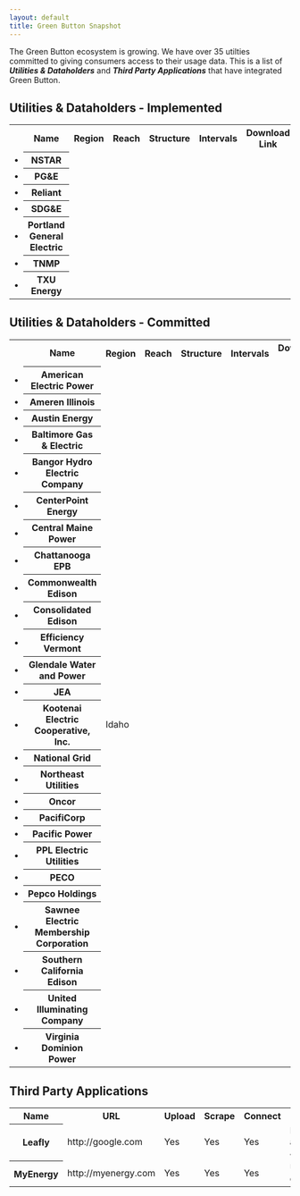 ```yaml
---
layout: default
title: Green Button Snapshot
---
```


The Green Button ecosystem is growing. We have over 35 utilties committed to giving consumers access to their usage data. This is a list of ***Utilities & Dataholders*** and ***Third Party Applications*** that have integrated Green Button.


## Utilities & Dataholders - Implemented

<table>
	<tr>
		<th class="table-column"></th>
		<th class="table-column">Name</th>
		<th class="table-column">Region</th>
		<th class="table-column">Reach</th>
		<th class="table-column">Structure</th>
		<th class="table-column">Intervals</th>
		<th class="table-column">Download Link</th>
		<th class="table-column">Certification</th>
		<th class="table-column">Connect</th>
		<th class="table-column">Notes</th>
	</tr>
	<tr>
		<td class="status-none">&bull;</td> <!-- Status -->
		<th>NSTAR</th> <!-- Name -->
		<td></td> <!-- Region -->
		<td></td> <!-- Reach -->
		<td></td> <!-- Structure -->
		<td></td> <!-- Intervals -->
		<td></td> <!-- Download Link -->
		<td></td> <!-- Certification -->
		<td></td> <!-- Connect -->
		<td></td> <!-- Notes -->
	</tr>
	<tr>
		<td class="status-none">&bull;</td> <!-- Status -->
		<th>PG&amp;E</th> <!-- Name -->
		<td></td> <!-- Region -->
		<td></td> <!-- Reach -->
		<td></td> <!-- Structure -->
		<td></td> <!-- Intervals -->
		<td></td> <!-- Download Link -->
		<td></td> <!-- Certification -->
		<td></td> <!-- Connect -->
		<td></td> <!-- Notes -->
	</tr>
	<tr>
		<td class="status-none">&bull;</td> <!-- Status -->
		<th>Reliant</th> <!-- Name -->
		<td></td> <!-- Region -->
		<td></td> <!-- Reach -->
		<td></td> <!-- Structure -->
		<td></td> <!-- Intervals -->
		<td></td> <!-- Download Link -->
		<td></td> <!-- Certification -->
		<td></td> <!-- Connect -->
		<td></td> <!-- Notes -->
	</tr>
	<tr>
		<td class="status-none">&bull;</td> <!-- Status -->
		<th>SDG&amp;E</th> <!-- Name -->
		<td></td> <!-- Region -->
		<td></td> <!-- Reach -->
		<td></td> <!-- Structure -->
		<td></td> <!-- Intervals -->
		<td></td> <!-- Download Link -->
		<td></td> <!-- Certification -->
		<td></td> <!-- Connect -->
		<td></td> <!-- Notes -->
	</tr>
	<tr>
		<td class="status-none">&bull;</td> <!-- Status -->
		<th>Portland General Electric</th> <!-- Name -->
		<td></td> <!-- Region -->
		<td></td> <!-- Reach -->
		<td></td> <!-- Structure -->
		<td></td> <!-- Intervals -->
		<td></td> <!-- Download Link -->
		<td></td> <!-- Certification -->
		<td></td> <!-- Connect -->
		<td></td> <!-- Notes -->
	</tr>
	<tr>
		<td class="status-none">&bull;</td> <!-- Status -->
		<th>TNMP</th> <!-- Name -->
		<td></td> <!-- Region -->
		<td></td> <!-- Reach -->
		<td></td> <!-- Structure -->
		<td></td> <!-- Intervals -->
		<td></td> <!-- Download Link -->
		<td></td> <!-- Certification -->
		<td></td> <!-- Connect -->
		<td></td> <!-- Notes -->
	</tr>
	<tr>
		<td class="status-none">&bull;</td> <!-- Status -->
		<th>TXU Energy</th> <!-- Name -->
		<td></td> <!-- Region -->
		<td></td> <!-- Reach -->
		<td></td> <!-- Structure -->
		<td></td> <!-- Intervals -->
		<td></td> <!-- Download Link -->
		<td></td> <!-- Certification -->
		<td></td> <!-- Connect -->
		<td></td> <!-- Notes -->
	</tr>
</table>

## Utilities & Dataholders - Committed

<table>
	<tr>
		<th class="table-column"></th>
		<th class="table-column">Name</th>
		<th class="table-column">Region</th>
		<th class="table-column">Reach</th>
		<th class="table-column">Structure</th>
		<th class="table-column">Intervals</th>
		<th class="table-column">Download Link</th>
		<th class="table-column">Certification</th>
		<th class="table-column">Connect</th>
		<th class="table-column">Notes</th>
	</tr>
	<tr>
		<td class="status-none">&bull;</td> <!-- Status -->
		<th>American Electric Power</th> <!-- Name -->
		<td></td> <!-- Region -->
		<td></td> <!-- Reach -->
		<td></td> <!-- Structure -->
		<td></td> <!-- Intervals -->
		<td></td> <!-- Download Link -->
		<td></td> <!-- Certification -->
		<td></td> <!-- Connect -->
		<td></td> <!-- Notes -->
	</tr>
	<tr>
		<td class="status-none">&bull;</td> <!-- Status -->
		<th>Ameren Illinois</th> <!-- Name -->
		<td></td> <!-- Region -->
		<td></td> <!-- Reach -->
		<td></td> <!-- Structure -->
		<td></td> <!-- Intervals -->
		<td></td> <!-- Download Link -->
		<td></td> <!-- Certification -->
		<td></td> <!-- Connect -->
		<td></td> <!-- Notes -->
	</tr>
	<tr>
		<td class="status-none">&bull;</td> <!-- Status -->
		<th>Austin Energy</th> <!-- Name -->
		<td></td> <!-- Region -->
		<td></td> <!-- Reach -->
		<td></td> <!-- Structure -->
		<td></td> <!-- Intervals -->
		<td></td> <!-- Download Link -->
		<td></td> <!-- Certification -->
		<td></td> <!-- Connect -->
		<td></td> <!-- Notes -->
	</tr>
	<tr>
		<td class="status-none">&bull;</td> <!-- Status -->
		<th>Baltimore Gas &amp; Electric</th> <!-- Name -->
		<td></td> <!-- Region -->
		<td></td> <!-- Reach -->
		<td></td> <!-- Structure -->
		<td></td> <!-- Intervals -->
		<td></td> <!-- Download Link -->
		<td></td> <!-- Certification -->
		<td></td> <!-- Connect -->
		<td></td> <!-- Notes -->
	</tr>
	<tr>
		<td class="status-none">&bull;</td> <!-- Status -->
		<th>Bangor Hydro Electric Company</th> <!-- Name -->
		<td></td> <!-- Region -->
		<td></td> <!-- Reach -->
		<td></td> <!-- Structure -->
		<td></td> <!-- Intervals -->
		<td></td> <!-- Download Link -->
		<td></td> <!-- Certification -->
		<td></td> <!-- Connect -->
		<td></td> <!-- Notes -->
	</tr>
	<tr>
		<td class="status-none">&bull;</td> <!-- Status -->
		<th>CenterPoint Energy</th> <!-- Name -->
		<td></td> <!-- Region -->
		<td></td> <!-- Reach -->
		<td></td> <!-- Structure -->
		<td></td> <!-- Intervals -->
		<td></td> <!-- Download Link -->
		<td></td> <!-- Certification -->
		<td></td> <!-- Connect -->
		<td></td> <!-- Notes -->
	</tr>
	<tr>
		<td class="status-none">&bull;</td> <!-- Status -->
		<th>Central Maine Power</th> <!-- Name -->
		<td></td> <!-- Region -->
		<td></td> <!-- Reach -->
		<td></td> <!-- Structure -->
		<td></td> <!-- Intervals -->
		<td></td> <!-- Download Link -->
		<td></td> <!-- Certification -->
		<td></td> <!-- Connect -->
		<td></td> <!-- Notes -->
	</tr>
	<tr>
		<td class="status-none">&bull;</td> <!-- Status -->
		<th>Chattanooga EPB</th> <!-- Name -->
		<td></td> <!-- Region -->
		<td></td> <!-- Reach -->
		<td></td> <!-- Structure -->
		<td></td> <!-- Intervals -->
		<td></td> <!-- Download Link -->
		<td></td> <!-- Certification -->
		<td></td> <!-- Connect -->
		<td></td> <!-- Notes -->
	</tr>
	<tr>
		<td class="status-none">&bull;</td> <!-- Status -->
		<th>Commonwealth Edison</th> <!-- Name -->
		<td></td> <!-- Region -->
		<td></td> <!-- Reach -->
		<td></td> <!-- Structure -->
		<td></td> <!-- Intervals -->
		<td></td> <!-- Download Link -->
		<td></td> <!-- Certification -->
		<td></td> <!-- Connect -->
		<td></td> <!-- Notes -->
	</tr>
	<tr>
		<td class="status-none">&bull;</td> <!-- Status -->
		<th>Consolidated Edison</th> <!-- Name -->
		<td></td> <!-- Region -->
		<td></td> <!-- Reach -->
		<td></td> <!-- Structure -->
		<td></td> <!-- Intervals -->
		<td></td> <!-- Download Link -->
		<td></td> <!-- Certification -->
		<td></td> <!-- Connect -->
		<td></td> <!-- Notes -->
	</tr>
	<tr>
		<td class="status-none">&bull;</td> <!-- Status -->
		<th>Efficiency Vermont</th> <!-- Name -->
		<td></td> <!-- Region -->
		<td></td> <!-- Reach -->
		<td></td> <!-- Structure -->
		<td></td> <!-- Intervals -->
		<td></td> <!-- Download Link -->
		<td></td> <!-- Certification -->
		<td></td> <!-- Connect -->
		<td></td> <!-- Notes -->
	</tr>
	<tr>
		<td class="status-none">&bull;</td> <!-- Status -->
		<th>Glendale Water and Power</th> <!-- Name -->
		<td></td> <!-- Region -->
		<td></td> <!-- Reach -->
		<td></td> <!-- Structure -->
		<td></td> <!-- Intervals -->
		<td></td> <!-- Download Link -->
		<td></td> <!-- Certification -->
		<td></td> <!-- Connect -->
		<td></td> <!-- Notes -->
	</tr>
	<tr>
		<td class="status-none">&bull;</td> <!-- Status -->
		<th>JEA</th> <!-- Name -->
		<td></td> <!-- Region -->
		<td></td> <!-- Reach -->
		<td></td> <!-- Structure -->
		<td></td> <!-- Intervals -->
		<td></td> <!-- Download Link -->
		<td></td> <!-- Certification -->
		<td></td> <!-- Connect -->
		<td></td> <!-- Notes -->
	</tr>
	<tr>
		<td class="status-none">&bull;</td> <!-- Status -->
		<th>Kootenai Electric Cooperative, Inc.</th> <!-- Name -->
		<td>Idaho</td> <!-- Region -->
		<td></td> <!-- Reach -->
		<td></td> <!-- Structure -->
		<td></td> <!-- Intervals -->
		<td></td> <!-- Download Link -->
		<td></td> <!-- Certification -->
		<td></td> <!-- Connect -->
		<td></td> <!-- Notes -->
	</tr>
	<tr>
		<td class="status-none">&bull;</td> <!-- Status -->
		<th>National Grid</th> <!-- Name -->
		<td></td> <!-- Region -->
		<td></td> <!-- Reach -->
		<td></td> <!-- Structure -->
		<td></td> <!-- Intervals -->
		<td></td> <!-- Download Link -->
		<td></td> <!-- Certification -->
		<td></td> <!-- Connect -->
		<td></td> <!-- Notes -->
	</tr>
	<tr>
		<td class="status-none">&bull;</td> <!-- Status -->
		<th>Northeast Utilities</th> <!-- Name -->
		<td></td> <!-- Region -->
		<td></td> <!-- Reach -->
		<td></td> <!-- Structure -->
		<td></td> <!-- Intervals -->
		<td></td> <!-- Download Link -->
		<td></td> <!-- Certification -->
		<td></td> <!-- Connect -->
		<td></td> <!-- Notes -->
	</tr>
	<tr>
		<td class="status-none">&bull;</td> <!-- Status -->
		<th>Oncor</th> <!-- Name -->
		<td></td> <!-- Region -->
		<td></td> <!-- Reach -->
		<td></td> <!-- Structure -->
		<td></td> <!-- Intervals -->
		<td></td> <!-- Download Link -->
		<td></td> <!-- Certification -->
		<td></td> <!-- Connect -->
		<td></td> <!-- Notes -->
	</tr>
	<tr>
		<td class="status-none">&bull;</td> <!-- Status -->
		<th>PacifiCorp</th> <!-- Name -->
		<td></td> <!-- Region -->
		<td></td> <!-- Reach -->
		<td></td> <!-- Structure -->
		<td></td> <!-- Intervals -->
		<td></td> <!-- Download Link -->
		<td></td> <!-- Certification -->
		<td></td> <!-- Connect -->
		<td></td> <!-- Notes -->
	</tr>
	<tr>
		<td class="status-none">&bull;</td> <!-- Status -->
		<th>Pacific Power</th> <!-- Name -->
		<td></td> <!-- Region -->
		<td></td> <!-- Reach -->
		<td></td> <!-- Structure -->
		<td></td> <!-- Intervals -->
		<td></td> <!-- Download Link -->
		<td></td> <!-- Certification -->
		<td></td> <!-- Connect -->
		<td></td> <!-- Notes -->
	</tr>
	<tr>
		<td class="status-none">&bull;</td> <!-- Status -->
		<th>PPL Electric Utilities</th> <!-- Name -->
		<td></td> <!-- Region -->
		<td></td> <!-- Reach -->
		<td></td> <!-- Structure -->
		<td></td> <!-- Intervals -->
		<td></td> <!-- Download Link -->
		<td></td> <!-- Certification -->
		<td></td> <!-- Connect -->
		<td></td> <!-- Notes -->
	</tr>
	<tr>
		<td class="status-none">&bull;</td> <!-- Status -->
		<th>PECO</th> <!-- Name -->
		<td></td> <!-- Region -->
		<td></td> <!-- Reach -->
		<td></td> <!-- Structure -->
		<td></td> <!-- Intervals -->
		<td></td> <!-- Download Link -->
		<td></td> <!-- Certification -->
		<td></td> <!-- Connect -->
		<td></td> <!-- Notes -->
	</tr>
	<tr>
		<td class="status-none">&bull;</td> <!-- Status -->
		<th>Pepco Holdings</th> <!-- Name -->
		<td></td> <!-- Region -->
		<td></td> <!-- Reach -->
		<td></td> <!-- Structure -->
		<td></td> <!-- Intervals -->
		<td></td> <!-- Download Link -->
		<td></td> <!-- Certification -->
		<td></td> <!-- Connect -->
		<td></td> <!-- Notes -->
	</tr>
	<tr>
		<td class="status-none">&bull;</td> <!-- Status -->
		<th>Sawnee Electric Membership Corporation</th> <!-- Name -->
		<td></td> <!-- Region -->
		<td></td> <!-- Reach -->
		<td></td> <!-- Structure -->
		<td></td> <!-- Intervals -->
		<td></td> <!-- Download Link -->
		<td></td> <!-- Certification -->
		<td></td> <!-- Connect -->
		<td></td> <!-- Notes -->
	</tr>
	<tr>
		<td class="status-none">&bull;</td> <!-- Status -->
		<th>Southern California Edison</th> <!-- Name -->
		<td></td> <!-- Region -->
		<td></td> <!-- Reach -->
		<td></td> <!-- Structure -->
		<td></td> <!-- Intervals -->
		<td></td> <!-- Download Link -->
		<td></td> <!-- Certification -->
		<td></td> <!-- Connect -->
		<td></td> <!-- Notes -->
	</tr>
	<tr>
		<td class="status-none">&bull;</td> <!-- Status -->
		<th>United Illuminating Company</th> <!-- Name -->
		<td></td> <!-- Region -->
		<td></td> <!-- Reach -->
		<td></td> <!-- Structure -->
		<td></td> <!-- Intervals -->
		<td></td> <!-- Download Link -->
		<td></td> <!-- Certification -->
		<td></td> <!-- Connect -->
		<td></td> <!-- Notes -->
	</tr>
	<tr>
		<td class="status-none">&bull;</td> <!-- Status -->
		<th>Virginia Dominion Power</th> <!-- Name -->
		<td></td> <!-- Region -->
		<td></td> <!-- Reach -->
		<td></td> <!-- Structure -->
		<td></td> <!-- Intervals -->
		<td></td> <!-- Download Link -->
		<td></td> <!-- Certification -->
		<td></td> <!-- Connect -->
		<td></td> <!-- Notes -->
	</tr>
</table>

## Third Party Applications

<table>
	<tr>
		<th class="table-column">Name</th>
		<th class="table-column">URL</th>
		<th class="table-column">Upload</th>
		<th class="table-column">Scrape</th>
		<th class="table-column">Connect</th>
		<th class="table-column">Notes</th>
	</tr>
	<tr>
		<th>Leafly</th>
		<td>http://google.com</td>
		<td>Yes</td>
		<td>Yes</td>
		<td>Yes</td>
		<td>Presented at Data Jam</td>
	</tr>
	<tr class="odd">
		<th>MyEnergy</th>
		<td>http://myenergy.com</td>
		<td>Yes</td>
		<td>Yes</td>
		<td>Yes</td>
		<td>Universal connect...</td>
	</tr>
</table>
